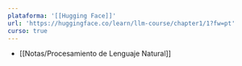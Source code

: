 ```yaml
---
plataforma: '[[Hugging Face]]'
url: 'https://huggingface.co/learn/llm-course/chapter1/1?fw=pt'
curso: true
---
```

- [[Notas/Procesamiento de Lenguaje Natural]]
